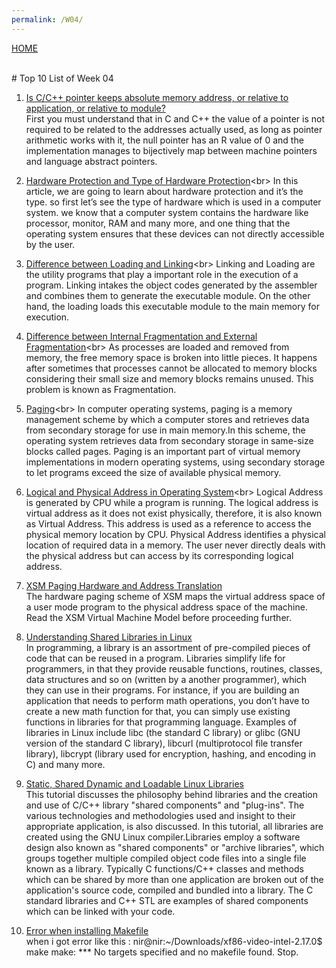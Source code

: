```yaml
---
permalink: /W04/
---
```


[HOME](../) 


<br>
# Top 10 List of Week 04


1. [Is C/C++ pointer keeps absolute memory address, or relative to application, or relative to module?](https://stackoverflow.com/questions/8626850/is-c-c-pointer-keeps-absolute-memory-address-or-relative-to-application-or-r)<br>
First you must understand that in C and C++ the value of a pointer is not required to be related to the addresses actually used, as long as pointer arithmetic works with it, the null pointer has an R value of 0 and the implementation manages to bijectively map between machine pointers and language abstract pointers.

2. [Hardware Protection and Type of Hardware Protection](https://www.geeksforgeeks.org/hardware-protection-and-type-of-hardware-protection/#:~:text=we%20know%20that%20a%20computer,%2C%20and%20I%2FO%20protection.)<br>
In this article, we are going to learn about hardware protection and it’s the type. so first let’s see the type of hardware which is used in a computer system. we know that a computer system contains the hardware like processor, monitor, RAM and many more, and one thing that the operating system ensures that these devices can not directly accessible by the user.

3. [Difference between Loading and Linking](https://www.geeksforgeeks.org/difference-between-loading-and-linking/#:~:text=Linking%20and%20Loading%20are%20the,the%20main%20memory%20for%20execution.)<br>
Linking and Loading are the utility programs that play a important role in the execution of a program. Linking intakes the object codes generated by the assembler and combines them to generate the executable module. On the other hand, the loading loads this executable module to the main memory for execution.

4. [Difference between Internal Fragmentation and External Fragmentation](https://www.tutorialspoint.com/difference-between-internal-fragmentation-and-external-fragmentation#:~:text=Internal%20Fragmentation%20occurs%20when%20allotted%20memory%20blocks%20are%20of%20fixed%20size.&text=Internal%20Fragmentation%20occurs%20when%20a,removed%20from%20the%20main%20memory.)<br>
As processes are loaded and removed from memory, the free memory space is broken into little pieces. It happens after sometimes that processes cannot be allocated to memory blocks considering their small size and memory blocks remains unused. This problem is known as Fragmentation.

5. [Paging](https://en.wikipedia.org/wiki/Paging#:~:text=In%20computer%20operating%20systems%2C%20paging,same%2Dsize%20blocks%20called%20pages.)<br>
In computer operating systems, paging is a memory management scheme by which a computer stores and retrieves data from secondary storage for use in main memory.In this scheme, the operating system retrieves data from secondary storage in same-size blocks called pages. Paging is an important part of virtual memory implementations in modern operating systems, using secondary storage to let programs exceed the size of available physical memory.

6. [Logical and Physical Address in Operating System](https://www.geeksforgeeks.org/logical-and-physical-address-in-operating-system/#:~:text=Logical%20Address%20is%20generated%20by,physical%20memory%20location%20by%20CPU.)<br>
Logical Address is generated by CPU while a program is running. The logical address is virtual address as it does not exist physically, therefore, it is also known as Virtual Address. This address is used as a reference to access the physical memory location by CPU. Physical Address identifies a physical location of required data in a memory. The user never directly deals with the physical address but can access by its corresponding logical address.

7. [XSM Paging Hardware and Address Translation](https://exposnitc.github.io/arch_spec-files/paging_hardware.html)<br>
The hardware paging scheme of XSM maps the virtual address space of a user mode program to the physical address space of the machine. Read the XSM Virtual Machine Model before proceeding further.

8. [Understanding Shared Libraries in Linux](https://www.tecmint.com/understanding-shared-libraries-in-linux/)<br>
In programming, a library is an assortment of pre-compiled pieces of code that can be reused in a program. Libraries simplify life for programmers, in that they provide reusable functions, routines, classes, data structures and so on (written by a another programmer), which they can use in their programs.
For instance, if you are building an application that needs to perform math operations, you don’t have to create a new math function for that, you can simply use existing functions in libraries for that programming language.
Examples of libraries in Linux include libc (the standard C library) or glibc (GNU version of the standard C library), libcurl (multiprotocol file transfer library), libcrypt (library used for encryption, hashing, and encoding in C) and many more.

9. [Static, Shared Dynamic and Loadable Linux Libraries](http://www.yolinux.com/TUTORIALS/LibraryArchives-StaticAndDynamic.html)<br>
This tutorial discusses the philosophy behind libraries and the creation and use of C/C++ library "shared components" and "plug-ins". The various technologies and methodologies used and insight to their appropriate application, is also discussed. In this tutorial, all libraries are created using the GNU Linux compiler.Libraries employ a software design also known as "shared components" or "archive libraries", which groups together multiple compiled object code files into a single file known as a library. Typically C functions/C++ classes and methods which can be shared by more than one application are broken out of the application's source code, compiled and bundled into a library. The C standard libraries and C++ STL are examples of shared components which can be linked with your code. 

10. [Error when installing Makefile](https://askubuntu.com/questions/103348/error-when-installing-makefile-make-no-targets-specified-and-no-makefile)<br>
when i got error like this :
nir@nir:~/Downloads/xf86-video-intel-2.17.0$ make
make: *** No targets specified and no makefile found.  Stop.
